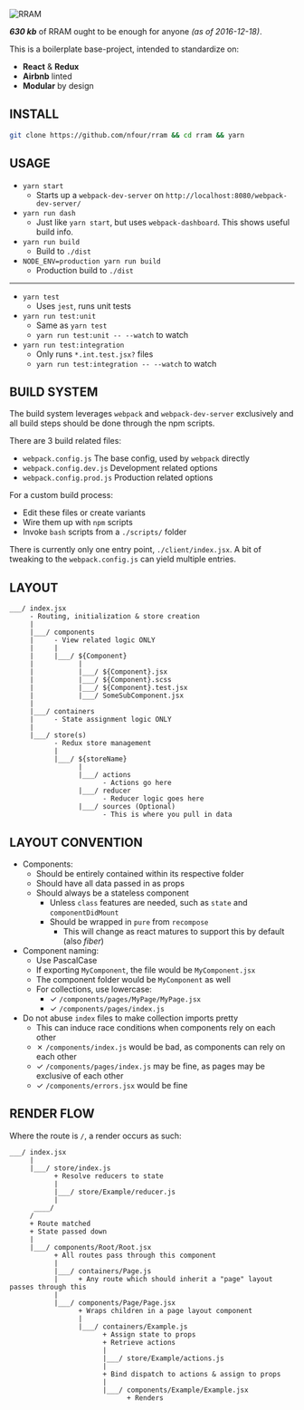 ![RRAM](http://i.imgur.com/3XyJbkW.png)

**_630 kb_** of RRAM ought to be enough for anyone *(as of 2016-12-18)*.

This is a boilerplate base-project, intended to standardize on:

- **React** & **Redux**
- **Airbnb** linted
- **Modular** by design

## INSTALL

```bash
git clone https://github.com/nfour/rram && cd rram && yarn
```

## USAGE

- `yarn start`
  - Starts up a `webpack-dev-server` on `http://localhost:8080/webpack-dev-server/`
- `yarn run dash`
  - Just like `yarn start`, but uses `webpack-dashboard`. This shows useful build info.
- `yarn run build`
  - Build to `./dist`
- `NODE_ENV=production yarn run build`
  - Production build to `./dist`

---

- `yarn test`
  - Uses `jest`, runs unit tests
- `yarn run test:unit`
  - Same as `yarn test`
  - `yarn run test:unit -- --watch` to watch
- `yarn run test:integration`
  - Only runs `*.int.test.jsx?` files
  - `yarn run test:integration -- --watch` to watch


## BUILD SYSTEM

The build system leverages `webpack` and `webpack-dev-server` exclusively
and all build steps should be done through the npm scripts.

There are 3 build related files:
- `webpack.config.js` The base config, used by `webpack` directly
- `webpack.config.dev.js` Development related options
- `webpack.config.prod.js` Production related options

For a custom build process:
- Edit these files or create variants
- Wire them up with `npm` scripts
- Invoke `bash` scripts from a `./scripts/` folder

There is currently only one entry point, `./client/index.jsx`. A bit of tweaking
to the `webpack.config.js` can yield multiple entries.

## LAYOUT
```
___/ index.jsx
     - Routing, initialization & store creation
     |
     |___/ components
     |     - View related logic ONLY
     |     |
     |     |___/ ${Component}
     |           |
     |           |___/ ${Component}.jsx
     |           |___/ ${Component}.scss
     |           |___/ ${Component}.test.jsx
     |           |___/ SomeSubComponent.jsx
     |
     |___/ containers
     |     - State assignment logic ONLY
     |
     |___/ store(s)
           - Redux store management
           |
           |___/ ${storeName}
                 |
                 |___/ actions
                       - Actions go here
                 |___/ reducer
                       - Reducer logic goes here
                 |___/ sources (Optional)
                       - This is where you pull in data
```

## LAYOUT CONVENTION
- Components:
    - Should be entirely contained within its respective folder
    - Should have all data passed in as props
    - Should always be a stateless component
        - Unless `class` features are needed, such as `state` and `componentDidMount`
        - Should be wrapped in `pure` from `recompose`
            - This will change as react matures to support this by default (also _fiber_)
- Component naming:
    - Use PascalCase
    - If exporting `MyComponent`, the file would be `MyComponent.jsx`
    - The component folder would be `MyComponent` as well
    - For collections, use lowercase:
        - ✓ `/components/pages/MyPage/MyPage.jsx`
        - ✓ `/components/pages/index.js`
- Do not abuse `index` files to make collection imports pretty
    - This can induce race conditions when components rely on each other
    - ✗ `/components/index.js` would be bad, as components can rely on each other
    - ✓ `/components/pages/index.js` may be fine, as pages may be exclusive of each other
    - ✓ `/components/errors.jsx` would be fine

## RENDER FLOW

Where the route is `/`, a render occurs as such:
```
___/ index.jsx
     |
     |___/ store/index.js
           + Resolve reducers to state
           |
           |___/ store/Example/reducer.js
           |
      ____/
     /
     + Route matched
     + State passed down
     |
     |___/ components/Root/Root.jsx
           + All routes pass through this component
           |
           |___/ containers/Page.js
           |     + Any route which should inherit a "page" layout passes through this
           |
           |___/ components/Page/Page.jsx
                 + Wraps children in a page layout component
                 |
                 |___/ containers/Example.js
                       + Assign state to props
                       + Retrieve actions
                       |
                       |___/ store/Example/actions.js
                       |
                       + Bind dispatch to actions & assign to props
                       |
                       |___/ components/Example/Example.jsx
                             + Renders
```
